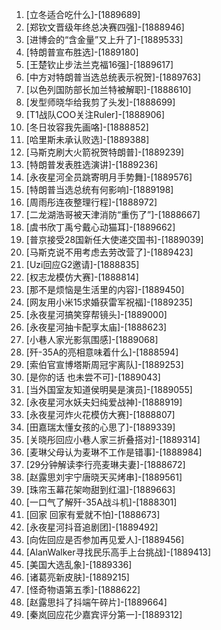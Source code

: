 
1. [立冬适合吃什么]-[1889689]
1. [郑钦文晋级年终总决赛四强]-[1888946]
1. [进博会的“含金量”又上升了]-[1889533]
1. [特朗普宣布胜选]-[1889180]
1. [王楚钦止步法兰克福16强]-[1889617]
1. [中方对特朗普当选总统表示祝贺]-[1889763]
1. [以色列国防部长加兰特被解职]-[1888610]
1. [发型师晓华给我剪了头发]-[1888699]
1. [T1战队COO关注Ruler]-[1888906]
1. [冬日妆容我先画咯]-[1888852]
1. [哈里斯未承认败选]-[1889388]
1. [马斯克刷大火箭祝贺特朗普]-[1889239]
1. [特朗普发表胜选演讲]-[1889236]
1. [永夜星河全员跳寄明月手势舞]-[1889576]
1. [特朗普当选总统有何影响]-[1889198]
1. [周雨彤连夜整理行程]-[1888972]
1. [二龙湖浩哥被天津消防“重伤了”]-[1888667]
1. [虞书欣丁禹兮戴心动猫耳]-[1889662]
1. [普京接受28国新任大使递交国书]-[1889039]
1. [马斯克说不用考虑去劳改营了]-[1889423]
1. [Uzi回应G2邀请]-[1888835]
1. [权志龙模仿大赛]-[1888814]
1. [那不是烦恼是生活里的内容]-[1889450]
1. [网友用小米15求婚获雷军祝福]-[1889235]
1. [永夜星河搞笑穿帮镜头]-[1889000]
1. [永夜星河抽卡配享太庙]-[1888623]
1. [小巷人家光影氛围感]-[1889068]
1. [歼-35A的亮相意味着什么]-[1888594]
1. [索伯官宣博塔斯周冠宇离队]-[1889253]
1. [是你的话 也未尝不可]-[1889043]
1. [当外国室友知道侯明昊是演员]-[1889055]
1. [永夜星河水妖夫妇纯爱战神]-[1888919]
1. [永夜星河炸火花模仿大赛]-[1888807]
1. [田嘉瑞太懂女孩的心思了]-[1889339]
1. [关晓彤回应小巷人家三折叠搭对]-[1889314]
1. [麦琳父母认为麦琳不工作是错事]-[1888984]
1. [29分钟解读李行亮麦琳夫妻]-[1888672]
1. [赵露思刘宇宁唐晓天买烤串]-[1889561]
1. [珠帘玉幕花架吻甜到红温]-[1889663]
1. [一口气了解歼-35A战斗机]-[1888301]
1. [回家 回家有爱就不怕]-[1888673]
1. [永夜星河抖音追剧团]-[1889492]
1. [向佐回应是否参加再见爱人]-[1889456]
1. [AlanWalker寻找民乐高手上台挑战]-[1889413]
1. [美国大选乱象]-[1889336]
1. [诸葛亮新皮肤]-[1889215]
1. [怪奇物语第五季]-[1888622]
1. [赵露思抖了抖端午碎片]-[1889664]
1. [秦岚回应花少嘉宾评分第一]-[1889312]